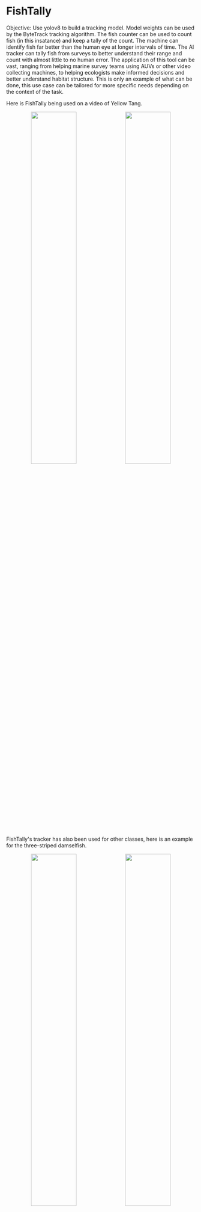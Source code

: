 # FishTally

Objective: Use yolov8 to build a tracking model. Model weights can be used by the ByteTrack tracking algorithm.  The fish counter can be used to count fish (in this insatance) and keep a tally of the count. The machine can identify fish far better than the human eye at longer intervals of time. The AI tracker can tally fish from surveys to better understand their range and count with almost little to no human error. The application of this tool can be vast, ranging from helping marine survey teams using AUVs or other video collecting machines, to helping ecologists make informed decisions and better understand habitat structure. This is only an example of what can be done, this use case can be tailored for more specific needs depending on the context of the task.

Here is FishTally being used on a video of Yellow Tang.
<div align="center">
   <img src="https://github.com/kluless13/paper2/blob/main/Assets/Tang-result.gif" width="49%"/>
   <img src="https://github.com/kluless13/paper2/blob/main/Assets/tang-tracker%20(2).gif" width="49%"/>
</div>

FishTally's tracker has also been used for other classes, here is an example for the three-striped damselfish.
<div align="center">
    <img src="https://github.com/kluless13/paper2/blob/main/Assets/damselfish.gif" width="49%"/>
    <img src="https://github.com/kluless13/paper2/blob/main/Assets/damselfish-tracker.gif" width="49%"/>
</div>

An example for FishTally would be to use it to count invasive species, such as Lionfish.
<div align="center">
    <img src="https://github.com/kluless13/paper2/blob/main/Assets/lionfish.gif">
</div>

Here is a test to check if the tool worked at a multi-species level:
<div align="center">
    <img src="https://github.com/kluless13/paper2/blob/main/Assets/multiclass.gif">
</div>

FishTally goes beyond a single line threshold, it contains source code to adjust for more than one line, and keep a count for each line used.
<div align="center">
    <img src="https://github.com/kluless13/paper2/blob/main/Assets/2lines.gif" width="49%"/>
    <img src="https://github.com/kluless13/paper2/blob/main/Assets/3lines
    .gif" width="49%"/>
</div>

Polygon zones can also be introduced to check species count in a particular zone. So far, FishTally has source code for 1 polygon, but more can be created.
<div align="center">
    <img src="https://github.com/kluless13/paper2/blob/main/Assets/polygon.gif">
</div>

Snippets of videos have been used to demonstrate the theory into practice. A simple version of the FishTally tool has been created into a CLI tool which can be used with ease. The source code can be adjusted accordingly.

## Setup Guide

### Prerequisites

Ensure you have the following prerequisites installed on your system:

- Python 3.6 or higher
- Git
- Pip (Python package manager)

### Installation Steps

1. **Clone the Repository**

   First, clone the repository containing the `fishtally.py` tool and its associated files to your local machine.

   ```bash
   git clone https://github.com/kluless13/paper2.git
   cd paper2
   ```

2. **Install Requirements**

   The `fishtally.py` tool relies on ByteTrack for object tracking. Run the provided setup script to clone and set up ByteTrack.

   ```bash
   chmod +x setup.sh
   ./setup.sh
   ```

3. **Verification**

   To verify that the installation is successful, you can run a simple test command or check the versions of critical components like Python, Git, and Pip.

   ```bash
   python --version
   git --version
   pip --version
   ```

# Running FishTally

This repository contains tools for detecting and counting fish in video footage using YOLO-based models. There are two main scripts: `fishtally.py` for processing videos and `list_classes.py` for listing available classes in the YOLO model.

## Usage

### Listing Available Classes

Before using the fish tallying tool, you can list the available classes in your YOLO model. This will help you identify the correct class ID for detection. [This is the weights file: https://github.com/kluless13/paper2/blob/main/Assets/multiclass-wts.pt]

**List Classes**

   Run `list_classes.py` with the path to your model weights:

   ```bash
   python list_classes.py --model_weights <path_to_weights>
   ```

   Replace `<path_to_weights>` with the path to your YOLO model weights file. This will print out the class names and their corresponding indices.

### Checking frame to plot points 

To make sure you know where to plot the ploints for your detector, use `frames.py` as mentioned below:


**Frame Check**

   ```bash
   python frames.py --source_video <path_to_source_video.mp4> --save_path <path_to_reference_img.jpg>
   ```

### Running the Fish Tallying Tool

After identifying the correct class ID, you can proceed to use `fishtally.py`.

1. **Open the Terminal**

   Open a terminal window and navigate to the directory where `fishtally.py` is located.

2. **Running the Tool**

   Use the following command structure to run the tool:

   ```bash
   python fishtally.py --model_weights <path_to_weights> --source_video <path_to_source_video> --target_video <path_to_output_video> --detector_type <detector_type> --class_id <class_id>
   ```

   Replace `<path_to_weights>`, `<path_to_source_video>`, and `<path_to_output_video>` with the respective paths. For `<detector_type>`, choose from `single_line`, `multi_line`, or `polygon`. Replace `<class_id>` with the ID of the class you want to detect.

   - For `single_line` and `multi_line`, specify the line coordinates.
   - For `polygon`, provide the polygon points [bottom left, top left, top right and bottom right].

3. **Example Commands**

   - **Single Line:**
     ```bash
     python fishtally.py --model_weights weights.pt --source_video source.mp4 --target_video output.mp4 --detector_type single_line --line_start 100 200 --line_end 300 400 --class_id 3
     ```

   - **Multiple Lines:**
     ```bash
     python fishtally.py --model_weights weights.pt --source_video source.mp4 --target_video output.mp4 --detector_type multi_line --line1_start 100 200 --line1_end 300 400 --line2_start 500 600 --line2_end 700 800 --class_id 3
     ```

   - **Polygon:**
     ```bash
     python fishtally.py --model_weights weights.pt --source_video source.mp4 --target_video output.mp4 --detector_type polygon --polygon_points 100 200 300 400 500 600 700 800 --class_id 3
     ```

    Replace the coordinates and the class ID in these examples with those relevant to your specific use case. Here is the arrangement of the coordinates: bottom left, top left, top right and bottom right.

4. **Viewing the Results**

   After running the command, the tool will process the video and output the results to the path specified in `--target_video`. Check this file to view the results of the fish counting process based on the specified class ID.

### Notes

- Ensure that the paths to the model weights and videos are correct.
- The coordinates for lines or polygons should be adjusted based on the requirements of your specific task.
- The tool can be used from the jupyter notebooks as well, in case more customisation is required.
- Model weights are necessary before running the tool.
- There can be more than 1 polygon, this is the first iteration of FishTally and I will be updating this as I go.